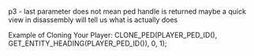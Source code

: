 p3 - last parameter does not mean ped handle is returned
maybe a quick view in disassembly will tell us what is actually does


Example of Cloning Your Player:
CLONE_PED(PLAYER_PED_ID(), GET_ENTITY_HEADING(PLAYER_PED_ID()), 0, 1);